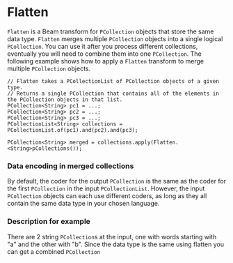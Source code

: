 # Flatten

`Flatten` is a Beam transform for `PCollection` objects that store the same data type. `Flatten` merges multiple `PCollection` objects into a single logical `PCollection`.  You can use it after you process different collections, eventually you will need to combine them into one `PCollection`.
The following example shows how to apply a `Flatten` transform to merge multiple `PCollection` objects.

```
// Flatten takes a PCollectionList of PCollection objects of a given type.
// Returns a single PCollection that contains all of the elements in the PCollection objects in that list.
PCollection<String> pc1 = ...;
PCollection<String> pc2 = ...;
PCollection<String> pc3 = ...;
PCollectionList<String> collections = PCollectionList.of(pc1).and(pc2).and(pc3);

PCollection<String> merged = collections.apply(Flatten.<String>pCollections());

```

### Data encoding in merged collections

By default, the coder for the output `PCollection` is the same as the coder for the first `PCollection` in the input `PCollectionList`. However, the input `PCollection` objects can each use different coders, as long as they all contain the same data type in your chosen language.

### Description for example

There are 2 string `PCollection`s at the input, one with words starting with "a" and the other with "b". Since the data type is the same using flatten you can get a combined `PCollection`